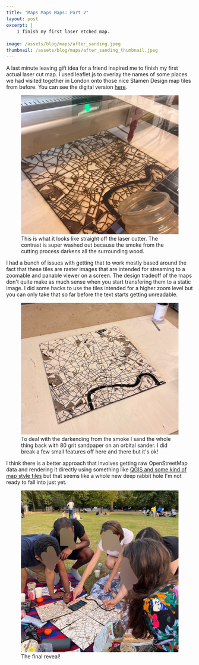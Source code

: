 ```yaml
---
title: "Maps Maps Maps: Part 2"
layout: post
excerpt: |
    I finish my first laser etched map.

image: /assets/blog/maps/after_sanding.jpeg
thumbnail: /assets/blog/maps/after_sanding_thumbnail.jpeg
---
```


A last minute leaving gift idea for a friend inspired me to finish my first actual laser cut map. I used leaflet.js to overlay the names of some places we had visited together in London onto those nice Stamen Design map tiles from before. You can see the digital version [here](/projects/tonis-map/).

<figure>
<img src="/assets/blog/maps/fresh_off_the_press.jpeg">
<figcaption>
This is what it looks like straight off the laser cutter. The contrast is super washed out because the smoke from the cutting process darkens all the surrounding wood.
</figcaption>
</figure>

I had a bunch of issues with getting that to work mostly based around the fact that these tiles are raster images that are intended for streaming to a zoomable and panable viewer on a screen. The design tradeoff of the maps don't quite make as much sense when you start transfering them to a static image. I did some hacks to use the tiles intended for a higher zoom level but you can only take that so far before the text starts getting unreadable. 

<figure>
<img src="/assets/blog/maps/after_sanding.jpeg">
<figcaption>
To deal with the darkending from the smoke I sand the whole thing back with 80 grit sandpaper on an orbital sander. I did break a few small features off here and there but it's ok! 
</figcaption>
</figure>

I think there is a better approach that involves getting raw OpenStreetMap data and rendering it directly using something like [QGIS and some kind of map style files](https://gis.stackexchange.com/questions/186808/how-to-create-high-quality-map-with-qgis-and-stamen-tiles) but that seems like a whole new deep rabbit hole I'm not ready to fall into just yet.


<figure>
<img src="/assets/blog/maps/the_final_reveal.jpeg">
<figcaption>
The final reveal!
</figcaption>
</figure>